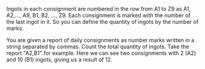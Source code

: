 Ingots in each consignment are numbered in the row from A1 to Z9 as
A1, A2,..., A9, B1, B2, ..., Z9. Each consignment is marked with the number of the last ingot in it.
So you can define the quantity of ingots by the number of marks.

You are given a report of daily consignments as number marks written in a string separated by commas.
Count the total quantity of ingots. 
Take the report "A2,B1" for example. Here we can see two consignments with 2 (A2) and 10 (B1) ingots, giving us a result of 12.
